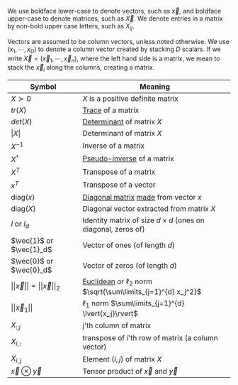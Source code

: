 We use boldface lower-case to denote vectors, such as $\vec{x}$, and boldface upper-case to denote matrices, such as $\vec{X}$. We denote entries in a matrix by non-bold upper case letters, such as $X_{ij}$. 

Vectors are assumed to be column vectors, unless noted otherwise. We use $(x_1,\cdots,x_D)$ to denote a column vector created by stacking $D$ scalars. If we write $\vec{X}=(\vec{x}_1,\cdots,\vec{x}_n)$, where the left hand side is a matrix, we mean to stack the $\vec{x}_i$ along the columns, creating a matrix. 


Symbol|Meaning
--|--
$X \succ 0$ | $X$ is a positive definite matrix
$tr(X)$ | [Trace](https://en.wikipedia.org/wiki/Trace_(linear_algebra)) of a matrix
$det(X)$ | [Determinant](https://en.wikipedia.org/wiki/Determinant) of matrix $X$|
$\lvert X \rvert$ | Determinant of matrix $X$|
$X^{-1}$ | Inverse of a matrix|
$X^{\dagger}$ | [Pseudo-inverse](https://en.wikipedia.org/wiki/Generalized_inverse) of a matrix|
$X^T$ | Transpose of a matrix|
$x^T$ | Transpose of a vector|
$\mathrm{diag}(x)$ | [Diagonal matrix](https://en.wikipedia.org/wiki/Diagonal_matrix) [made](https://en.wikipedia.org/wiki/Diagonalizable_matrix) from vector $x$|
$\mathrm{diag}(X)$ | Diagonal vector extracted from matrix ${X}$|
$I$ or $I_d$ | Identity matrix of size $d \times d$ (ones on diagonal, zeros of)|
$\vec{1}$ or $\vec{1}_d$ | Vector of ones (of length $d$)|
$\vec{0}$ or $\vec{0}_d$ | Vector of zeros (of length $d$)|
$\lvert\lvert\vec{x}\rvert\rvert=\lvert\lvert\vec{x}\rvert\rvert_2$ | [Euclidean](https://en.wikipedia.org/wiki/Euclidean_distance) or $\ell_2$ norm $\sqrt{\sum\limits_{j=1}^{d} x_j^2}$|
$\lvert{\lvert{\vec{x}}}_1\rvert\rvert$ | $\ell_1$ norm $\sum\limits_{j=1}^{d} \lvert{x_j}\rvert$|
${X}_{:,j}$ | j'th column of matrix|
${X}_{i,:}$ | transpose of $i$'th row of matrix (a column vector)|
${X}_{i,j}$ | Element $(i,j)$ of matrix ${X}$ |
$\vec{x} \otimes \vec{y}$ | Tensor product of $\vec{x}$ and $\vec{y}$|
